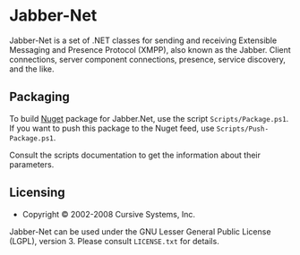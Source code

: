 Jabber-Net
==========

Jabber-Net is a set of .NET classes for sending and receiving Extensible
Messaging and Presence Protocol (XMPP), also known as the Jabber. Client
connections, server component connections, presence, service discovery, and the
like.

Packaging
---------

To build [Nuget][nuget] package for Jabber.Net, use the script
`Scripts/Package.ps1`. If you want to push this package to the Nuget feed, use
`Scripts/Push-Package.ps1`.

Consult the scripts documentation to get the information about their parameters.

Licensing
---------

- Copyright © 2002-2008 Cursive Systems, Inc.

Jabber-Net can be used under the GNU Lesser General Public License (LGPL),
version 3. Please consult `LICENSE.txt` for details.

[nuget]: https://www.nuget.org/
